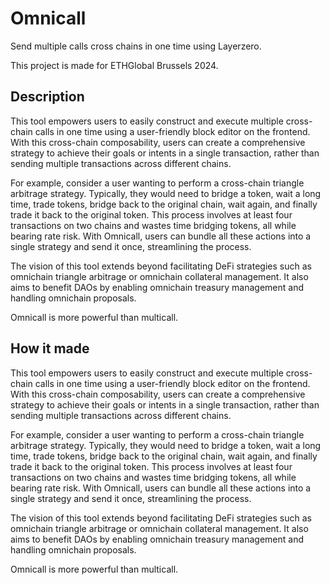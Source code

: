 # Omnicall

Send multiple calls cross chains in one time using Layerzero.

This project is made for ETHGlobal Brussels 2024.

## Description

This tool empowers users to easily construct and execute multiple cross-chain calls in one time using a user-friendly block editor on the frontend. With this cross-chain composability, users can create a comprehensive strategy to achieve their goals or intents in a single transaction, rather than sending multiple transactions across different chains.

For example, consider a user wanting to perform a cross-chain triangle arbitrage strategy. Typically, they would need to bridge a token, wait a long time, trade tokens, bridge back to the original chain, wait again, and finally trade it back to the original token. This process involves at least four transactions on two chains and wastes time bridging tokens, all while bearing rate risk. With Omnicall, users can bundle all these actions into a single strategy and send it once, streamlining the process.

The vision of this tool extends beyond facilitating DeFi strategies such as omnichain triangle arbitrage or omnichain collateral management. It also aims to benefit DAOs by enabling omnichain treasury management and handling omnichain proposals.

Omnicall is more powerful than multicall.

## How it made

This tool empowers users to easily construct and execute multiple cross-chain calls in one time using a user-friendly block editor on the frontend. With this cross-chain composability, users can create a comprehensive strategy to achieve their goals or intents in a single transaction, rather than sending multiple transactions across different chains.

For example, consider a user wanting to perform a cross-chain triangle arbitrage strategy. Typically, they would need to bridge a token, wait a long time, trade tokens, bridge back to the original chain, wait again, and finally trade it back to the original token. This process involves at least four transactions on two chains and wastes time bridging tokens, all while bearing rate risk. With Omnicall, users can bundle all these actions into a single strategy and send it once, streamlining the process.

The vision of this tool extends beyond facilitating DeFi strategies such as omnichain triangle arbitrage or omnichain collateral management. It also aims to benefit DAOs by enabling omnichain treasury management and handling omnichain proposals.

Omnicall is more powerful than multicall.

